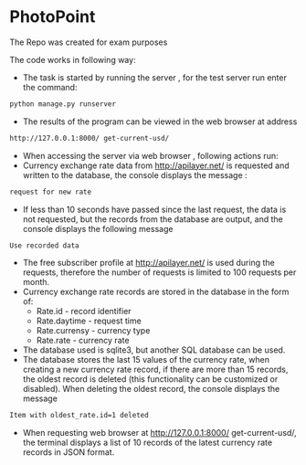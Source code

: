 # PhotoPoint
The Repo was created for exam purposes  

The code works in following way:   

- The task is started by running the server , for the test server run enter the command: 
```bash
python manage.py runserver
```
- The results of the program can be viewed in the web browser at address
```bash
http://127.0.0.1:8000/ get-current-usd/
```
- When accessing the server via web browser , following actions run:
- Currency exchange rate data from http://apilayer.net/ is requested and written to the database, 
the console displays the message :
```bash
request for new rate
```
- If less than 10 seconds have passed since the last request, 
the data is not requested, but the records from the database are output, and the console displays the following message
```bash
Use recorded data
```
- The free subscriber profile at http://apilayer.net/ is used during the requests, 
therefore the number of requests is limited to 100 requests per month.
- Currency exchange rate records are stored in the database in the form of:
  - Rate.id - record identifier  
  - Rate.daytime - request time  
  - Rate.currensy - currency type  
  - Rate.rate - currency rate
- The database used is sqlite3, but another SQL database can be used.
- The database stores the last 15 values of the currency rate, 
when creating a new currency rate record, if there are more than 15 records, 
the oldest record is deleted (this functionality can be customized or disabled). 
When deleting the oldest record, the console displays the message
```bash
Item with oldest_rate.id=1 deleted
```
- When requesting web browser at http://127.0.0.1:8000/ get-current-usd/, the terminal displays a list of 10 records of the latest currency rate records in JSON format.

